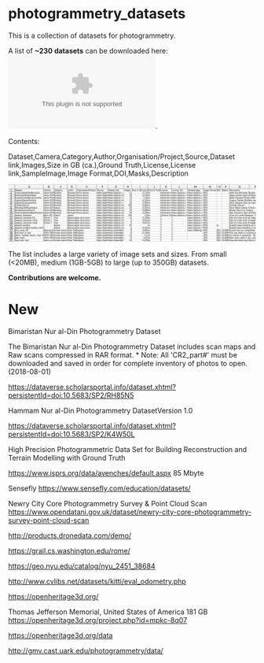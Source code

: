 # photogrammetry_datasets
This is a collection of datasets for photogrammetry.

A list of **~230 datasets** can be downloaded here: **![dataset.csv](dataset.csv)**.

Contents:

Dataset,Camera,Category,Author,Organisation/Project,Source,Dataset link,Images,Size in GB (ca.),Ground Truth,License,License link,SampleImage,Image Format,DOI,Masks,Description

![Preview](csvpreview.JPG)

The list includes a large variety of image sets and sizes.
From small (<20MB), medium (1GB-5GB) to large (up to 350GB) datasets.

**Contributions are welcome.**


# New

Bimaristan Nur al-Din Photogrammetry Dataset

The Bimaristan Nur al-Din Photogrammetry Dataset includes scan maps and Raw scans compressed in RAR format. * Note: All 'CR2_part#' must be downloaded and saved in order for complete inventory of photos to open. (2018-08-01) 

https://dataverse.scholarsportal.info/dataset.xhtml?persistentId=doi:10.5683/SP2/RH85N5

 Hammam Nur al-Din Photogrammetry DatasetVersion 1.0 

https://dataverse.scholarsportal.info/dataset.xhtml?persistentId=doi:10.5683/SP2/K4W50L

High Precision Photogrammetric Data Set for Building Reconstruction and Terrain Modelling with Ground Truth

https://www.isprs.org/data/avenches/default.aspx
85 Mbyte

Sensefly
https://www.sensefly.com/education/datasets/

Newry City Core Photogrammetry Survey & Point Cloud Scan
https://www.opendatani.gov.uk/dataset/newry-city-core-photogrammetry-survey-point-cloud-scan

http://products.dronedata.com/demo/

https://grail.cs.washington.edu/rome/

https://geo.nyu.edu/catalog/nyu_2451_38684

http://www.cvlibs.net/datasets/kitti/eval_odometry.php

https://openheritage3d.org/

Thomas Jefferson Memorial, United States of America 181 GB
https://openheritage3d.org/project.php?id=mpkc-8q07

https://openheritage3d.org/data

http://gmv.cast.uark.edu/photogrammetry/data/
